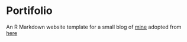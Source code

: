 # Portifolio
An R Markdown website template for a small blog of  [mine](https://ongevic.github.io/V-I-C-T-O-R/) adopted from [here](https://crumplab.github.io/LabJournalWebsite/index.html)

